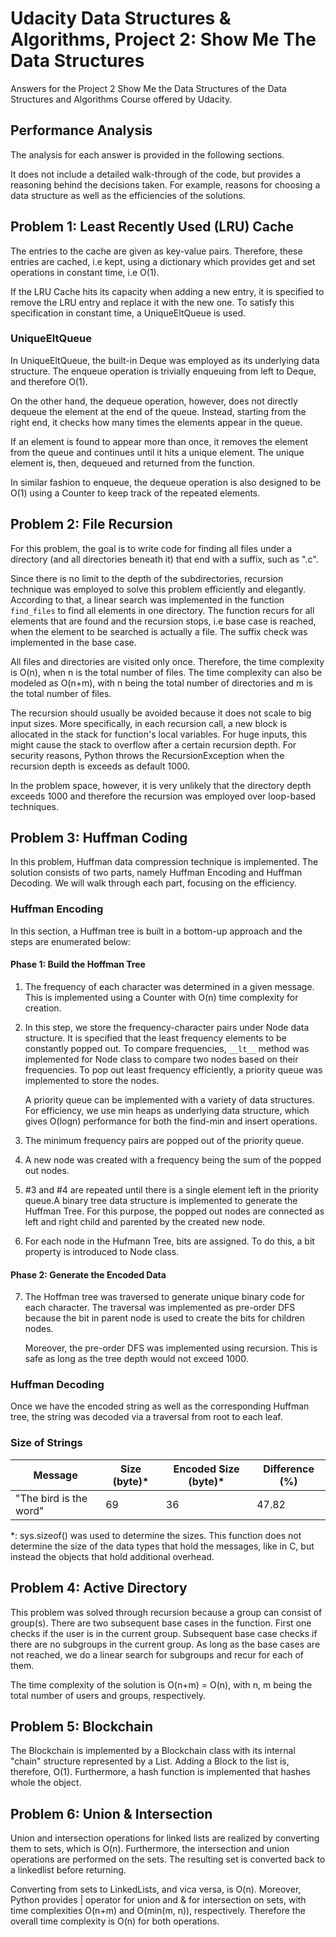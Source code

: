 # Udacity Data Structures & Algorithms, Project 2: Show Me The Data Structures

Answers for the Project 2 Show Me the Data Structures of the Data Structures and Algorithms Course offered by Udacity.

## Performance Analysis
The analysis for each answer is provided in the following sections. 

It does not include a detailed walk-through of the code, but provides a reasoning behind the decisions taken. For example, reasons for choosing a data structure as well as the efficiencies of the solutions.

## Problem 1: Least Recently Used (LRU) Cache
The entries to the cache are given as key-value pairs. Therefore, these entries are cached, i.e kept, using a dictionary which provides get and set operations in constant time, i.e O(1). 

If the LRU Cache hits its capacity when adding a new entry, it is specified to remove the LRU entry and replace it with the new one. To satisfy this specification in constant time, a UniqueEltQueue is used.

### UniqueEltQueue
In UniqueEltQueue, the built-in Deque was employed as its underlying data structure. The enqueue operation is trivially enqueuing from left to Deque, and therefore O(1). 

On the other hand, the dequeue operation, however, does not directly dequeue the element at the end of the queue. Instead, starting from the right end, it checks how many times the elements appear in the queue. 

If an element is found to appear more than once, it removes the element from the queue and continues until it hits a unique element. The unique element is, then, dequeued and returned from the function. 

In similar fashion to enqueue, the dequeue operation is also designed to be O(1) using a Counter to keep track of the repeated elements. 

## Problem 2: File Recursion
For this problem, the goal is to write code for finding all files under a directory (and all directories beneath it) that end with a suffix, such as ".c".

Since there is no limit to the depth of the subdirectories, recursion technique was employed to solve this problem efficiently and elegantly. According to that, a linear search was implemented in the function `find_files` to find all elements in one directory. The function recurs for all elements that are found and the recursion stops, i.e base case is reached, when the element to be searched is actually a file. The suffix check was implemented in the base case.   

All files and directories are visited only once. Therefore, the time complexity is O(n), when n is the total number of files. The time complexity can also be modeled as O(n+m), with n being the total number of directories and m is the total number of files.

The recursion should usually be avoided because it does not scale to big input sizes.  More specifically, in each recursion call, a new block is allocated in the stack for function's local variables. For huge inputs, this might cause the stack to overflow after a certain recursion depth. For security reasons, Python throws the RecursionException when the recursion depth is exceeds as default 1000.

In the problem space, however, it is very unlikely that the directory depth exceeds 1000 and therefore the recursion was employed over loop-based techniques.

## Problem 3: Huffman Coding
In this problem, Huffman data compression technique is implemented. The solution consists of two parts, namely Huffman Encoding and Huffman Decoding. We will walk through each part, focusing on the efficiency. 

### Huffman Encoding
In this section, a Huffman tree is built in a bottom-up approach and the steps are enumerated below:

#### Phase 1: Build the Hoffman Tree
1. The frequency of each character was determined in a given message. This is implemented using a Counter with O(n) time complexity for creation.

2. In this step, we store the frequency-character pairs under Node data structure. It is specified that the least frequency elements to be constantly popped out. To compare frequencies, `__lt__` method was implemented for Node class to compare two nodes based on their frequencies. To pop out least frequency efficiently, a priority queue was implemented to store the nodes.  

    A priority queue can be implemented with a variety of data structures. For efficiency, we use min heaps as underlying data structure, which gives O(logn) performance for both the find-min and insert operations.   

3. The minimum frequency pairs are popped out of the priority queue. 
4. A new node was created with a frequency being the sum of the popped out nodes. 
5. #3 and #4 are repeated until there is a single element left in the priority queue.A binary tree data structure is implemented to generate the Huffman Tree. For this purpose, the popped out nodes are connected as left and right child and parented by the created new node.  
6. For each node in the Hufmann Tree, bits are assigned. To do this, a bit property is introduced to Node class.

#### Phase 2: Generate the Encoded Data
7. The Hoffman tree was traversed to generate unique binary code for each character. The traversal was implemented as pre-order DFS because the bit in parent node is used to create the bits for children nodes. 

    Moreover, the pre-order DFS was implemented using recursion. This is safe as long as the tree depth would not exceed 1000.

### Huffman Decoding 
Once we have the encoded string as well as the corresponding Huffman tree, the string was decoded via a traversal from root to each leaf. 

### Size of Strings 
| Message              | Size (byte)* | Encoded Size (byte)* | Difference (%) |
|----------------------|-------------|---------------------|----------------|
| "The bird is the word" | 69          | 36                  | 47.82          |

*: sys.sizeof() was used to determine the sizes. This function does not determine the size of the data types that hold the messages, like in C, but instead the objects that hold additional overhead.  


## Problem 4: Active Directory
This problem was solved through recursion because a group can consist of group(s). There are two subsequent base cases in the function. First one checks if the user is in the current group. Subsequent base case checks if there are no subgroups in the current group. As long as the base cases are not reached, we do a linear search for subgroups and recur for each of them.

The time complexity of the solution is O(n+m) = O(n), with n, m being the total number of users and groups, respectively. 

## Problem 5: Blockchain
The Blockchain is implemented by a Blockchain class with its internal "chain" structure represented by a List. Adding a Block to the list is, therefore, O(1). Furthermore, a hash function is implemented that hashes whole the object.    


## Problem 6: Union & Intersection
Union and intersection operations for linked lists are realized by converting them to sets, which is O(n). Furthermore, the intersection and union operations are performed on the sets. The resulting set is converted back to a linkedlist before returning. 

Converting from sets to LinkedLists, and vica versa, is O(n). Moreover, Python provides | operator for union and & for intersection on sets, with time complexities O(n+m) and O(min(m, n)), respectively. Therefore the overall time complexity is O(n) for both operations.

 